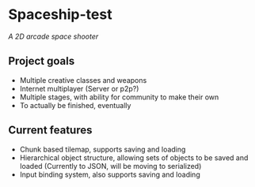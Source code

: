 # Spaceship-test

*A 2D arcade space shooter*

## Project goals

* Multiple creative classes and weapons
* Internet multiplayer (Server or p2p?)
* Multiple stages, with ability for community to make their own
* To actually be finished, eventually

## Current features

* Chunk based tilemap, supports saving and loading
* Hierarchical object structure, allowing sets of objects to be saved and loaded (Currently to JSON, will be moving to serialized)
* Input binding system, also supports saving and loading